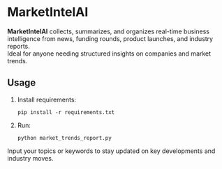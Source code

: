 # MarketIntelAI

**MarketIntelAI** collects, summarizes, and organizes real-time business intelligence from news, funding rounds, product launches, and industry reports.  
Ideal for anyone needing structured insights on companies and market trends.


## Usage

1. Install requirements:
    ```
    pip install -r requirements.txt
    ```
2. Run:
    ```
    python market_trends_report.py
    ```

Input your topics or keywords to stay updated on key developments and industry moves.
